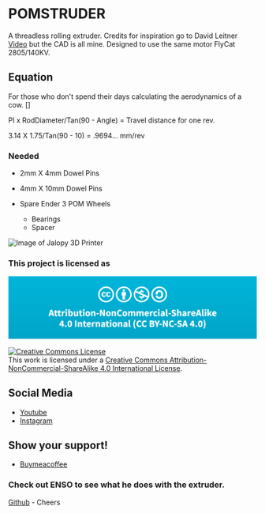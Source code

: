 # POMSTRUDER
A threadless rolling extruder. Credits for inspiration go to David Leitner [Video](https://www.youtube.com/watch?v=0x0QdLChE84&t=1s) but the CAD is all mine. Designed to use the same motor FlyCat 2805/140KV.

## Equation

For those who don't spend their days calculating the aerodynamics of a cow. []

PI x RodDiameter/Tan(90 - Angle) = Travel distance for one rev.

3.14 X 1.75/Tan(90 - 10) = .9694... mm/rev

### Needed

- 2mm X 4mm Dowel Pins

- 4mm X 10mm Dowel Pins

- Spare Ender 3 POM Wheels
    - Bearings
    - Spacer

![Image of Jalopy 3D Printer](https://github.com/Leviathan3DPrinting/POMSTRUDER/blob/main/Images/POMSTRUDER%20(1).jpg)

### This project is licensed as
![image of license](https://github.com/Leviathan3DPrinting/POMSTRUDER/blob/735c6d15db1fbc96c0f5bb8357a43df388d0fb62/Images/LICENSE.png)

<a rel="license" href="http://creativecommons.org/licenses/by-nc-sa/4.0/"><img alt="Creative Commons License" style="border-width:0" src="https://i.creativecommons.org/l/by-nc-sa/4.0/88x31.png" /></a><br />This work is licensed under a <a rel="license" href="http://creativecommons.org/licenses/by-nc-sa/4.0/">Creative Commons Attribution-NonCommercial-ShareAlike 4.0 International License</a>.

## Social Media
- [Youtube](https://www.youtube.com/@HoodPlastics)
- [Instagram](https://www.instagram.com/leviathan3dprinting)

## Show your support!
- [Buymeacoffee](https://www.buymeacoffee.com/Leviathan3D)

### Check out ENSO to see what he does with the extruder.

[Github](https://github.com/ENSO-3D/ICS.200) - Cheers
